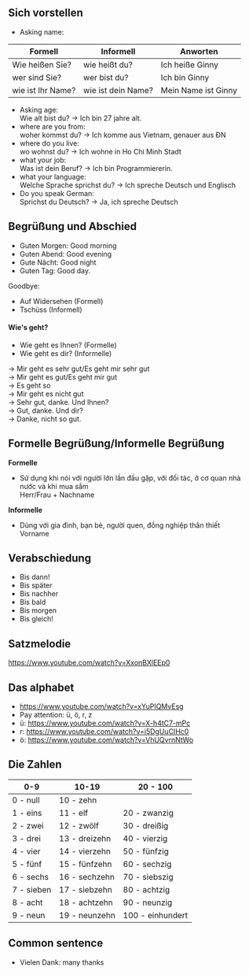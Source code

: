 ## Sich vorstellen
+ Asking name:

| Formell    | Informell | Anworten |
| -------- | ------- | ------- |
| Wie heißen Sie?  | wie heißt du?    | Ich heiße Ginny
| wer sind Sie? | wer bist du?     | Ich bin Ginny
| wie ist Ihr Name?    | wie ist dein Name?    | Mein Name ist Ginny

+ Asking age: <br>
Wie alt bist du? -> Ich bin 27 jahre alt.
+ where are you from:<br>
woher kommst du? -> Ich komme aus Vietnam, genauer aus ĐN<br>
+ where do you live:<br>
wo wohnst du? -> Ich wohne in Ho Chi Minh Stadt
+ what your job:<br>
Was ist dein Beruf? -> Ich bin Programmiererin. 
+ what your language:<br>
Welche Sprache sprichst du? -> Ich spreche Deutsch und Englisch
+ Do you speak German:<br>
Sprichst du Deutsch? -> Ja, ich spreche Deutsch

## Begrüßung und Abschied
+ Guten Morgen: Good morning
+ Guten Abend: Good evening
+ Gute Nächt: Good night
+ Guten Tag: Good day.

Goodbye:<br>
+ Auf Widersehen (Formell)
+ Tschüss (Informell)
  
#### Wie's geht?
- Wie geht es Ihnen? (Formelle)
- Wie geht es dir? (Informelle)

-> Mir geht es sehr gut/Es geht mir sehr gut<br>
-> Mir geht es gut/Es geht mir gut<br>
-> Es geht so<br>
-> Mir geht es nicht gut<br>
-> Sehr gut, danke. Und Ihnen?<br>
-> Gut, danke. Und dir?<br>
-> Danke, nicht so gut.

## Formelle Begrüßung/Informelle Begrüßung
**Formelle** <br>
- Sử dụng khi nói với người lớn lần đầu gặp, với đối tác, ở cơ quan nhà nước và khi mua sắm <br>
Herr/Frau + Nachname

**Informelle** <br>
- Dùng với gia đình, bạn bè, người quen, đồng nghiệp thân thiết <br>
Vorname

## Verabschiedung
+ Bis dann!
+ Bis später
+ Bis nachher
+ Bis bald
+ Bis morgen
+ Bis gleich!

## Satzmelodie
https://www.youtube.com/watch?v=XxonBXlEEp0

## Das alphabet
+ https://www.youtube.com/watch?v=xYuPIQMvEsg
+ Pay attention: ü, ö, r, z
+ ü: https://www.youtube.com/watch?v=X-h4tC7-mPc
+ r: https://www.youtube.com/watch?v=i5DgUuCIHc0
+ ö: https://www.youtube.com/watch?v=VhUQvrnNtWo

## Die Zahlen
| 0-9    | 10-19 | 20 - 100 |
| -------- | ------- | ------- |
| 0 - null |  10 - zehn  | |
| 1 - eins |  11 - elf |   20 - zwanzig|
| 2 - zwei | 12 - zwölf  | 30 - dreißig|
| 3 - drei |   13 - dreizehn  | 40 - vierzig|
| 4 - vier |  14 - vierzehn | 50 - fünfzig |
| 5 - fünf |  15 - fünfzehn | 60 - sechzig |
| 6 - sechs|   16 - sechzehn| 70 - siebszig |
| 7 - sieben|   17 - siebzehn  | 80 - achtzig |
| 8 - acht|   18 - achtzehn | 90 - neunzig |
| 9 - neun  |   19 - neunzehn  | 100 - einhundert|

## Common sentence
+ Vielen Dank: many thanks
